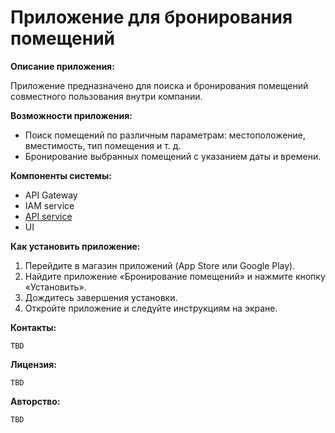 # Приложение для бронирования помещений

**Описание приложения:**

Приложение предназначено для поиска и бронирования помещений совместного пользования внутри компании.

**Возможности приложения:**
* Поиск помещений по различным параметрам: местоположение, вместимость, тип помещения и т. д.
* Бронирование выбранных помещений с указанием даты и времени.

**Компоненты системы:**
* API Gateway
* IAM service
* [API service](app/reservation-service/README.md)
* UI

**Как установить приложение:**
1. Перейдите в магазин приложений (App Store или Google Play).
2. Найдите приложение «Бронирование помещений» и нажмите кнопку «Установить».
3. Дождитесь завершения установки.
4. Откройте приложение и следуйте инструкциям на экране.

**Контакты:**

    TBD

**Лицензия:**

    TBD
**Авторство:**

    TBD